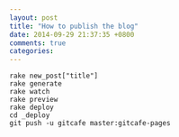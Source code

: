 ```yaml
---
layout: post
title: "How to publish the blog"
date: 2014-09-29 21:37:35 +0800
comments: true
categories: 
---
```


    rake new_post["title"]
    rake generate
    rake watch
    rake preview
    rake deploy
    cd _deploy
    git push -u gitcafe master:gitcafe-pages
